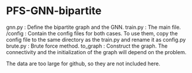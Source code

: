 # PFS-GNN-bipartite

gnn.py : Define the bipartite graph and the GNN.
train.py : The main file.
/config : Contain the config files for both cases. To use them, copy the config file to the same directory as the train.py and rename it as config.py
brute.py : Brute force method.
to_graph : Construct the graph. The connectivity and the initialization of the graph will depend on the problem.

The data are too large for github, so they are not included here.
